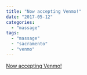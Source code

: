 ```yaml
---
title: "Now accepting Venmo!"
date: "2017-05-12"
categories: 
  - "massage"
tags: 
  - "massage"
  - "sacramento"
  - "venmo"
---
```


[Now accepting Venmo!](http://eepurl.com/cOHnaz)
